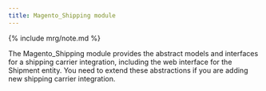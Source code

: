 ```yaml
---
title: Magento_Shipping module
---
```


{% include mrg/note.md %}

The Magento_Shipping module provides the abstract models and interfaces for a shipping carrier integration, including the web interface for the Shipment entity.
You need to extend these abstractions if you are adding new shipping carrier integration.


